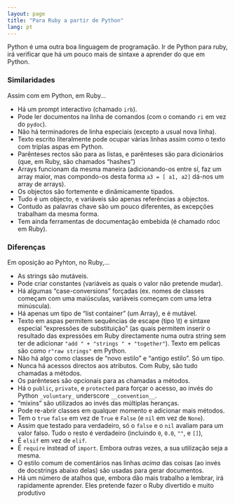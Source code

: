 ```yaml
---
layout: page
title: "Para Ruby a partir de Python"
lang: pt
---
```


Python é uma outra boa linguagem de programação. Ir de Python para ruby,
irá verificar que há um pouco mais de sintaxe a aprender do que em
Python.

### Similaridades

Assim com em Python, em Ruby…

* Há um prompt interactivo (chamado `irb`).
* Pode ler documentos na linha de comandos (com o comando `ri` em vez do
  `pydoc`).
* Não há terminadores de linha especiais (excepto a usual nova linha).
* Texto escrito literalmente pode ocupar várias linhas assim como o
  texto com triplas aspas em Python.
* Parênteses rectos são para as listas, e parênteses são para
  dicionários (que, em Ruby, são chamados “hashes”)
* Arrays funcionam da mesma maneira (adicionando-os entre sí, faz um
  array maior, mas compondo-os desta forma `a3 = [ a1, a2]` dá-nos um
  array de arrays).
* Os objectos são fortemente e dinâmicamente tipados.
* Tudo é um objecto, e variáveis são apenas referências a objectos.
* Contudo as palavras chave são um pouco diferentes, as excepções
  trabalham da mesma forma.
* Tem ainda ferramentas de documentação embebida (é chamado rdoc em
  Ruby).

### Diferenças

Em oposição ao Pyhton, no Ruby,...

* As strings são mutáveis.
* Pode criar constantes (variáveis as quais o valor não pretende mudar).
* Há algumas “case-conversions” forçadas (ex. nomes de classes começam
  com uma maiúsculas, variáveis começam com uma letra minúscula).
* Há apenas um tipo de “list container” (um Array), e é mutável.
* Texto em aspas permitem sequências de escape (tipo \\t) e sintaxe
  especial “expressões de substituição” (as quais permitem inserir o
  resultado das expressões em Ruby directamente numa outra string sem
  ter de adicionar `"add " + "strings " + "together"`). Texto em pelicas
  são como `r"raw strings"` em Python.
* Não há algo como classes de “novo estilo” e “antigo estilo”. Só um
  tipo.
* Nunca há acessos directos aos atributos. Com Ruby, são tudo chamadas a
  métodos.
* Os parênteses são opcionais para as chamadas a métodos.
* Há o `public`, `private`, e `protected` para forçar o acesso, ao invés
  do Python `_voluntary_` underscore `__convention__`.
* “mixins” são utilizados ao invés das múltiplas heranças.
* Pode re-abrir classes em qualquer momento e adicionar mais métodos.
* Tem o `true` `false` em vez de `True` e `False` (e `nil` em vez de
  `None`).
* Assim que testado para verdadeiro, só o `false` e o `nil` avaliam para
  um valor falso. Tudo o resto é verdadeiro (incluindo `0`, `0.0`, `""`,
  e `[]`),
* É `elsif` em vez de `elif`.
* É `require` instead of `import`. Embora outras vezes, a sua utilização
  seja a mesma.
* O estilo comum de comentários nas linhas *acima* das coisas (ao invés
  de docstrings abaixo delas) são usadas para gerar documentos.
* Há um número de atalhos que, embora dão mais trabalho a lembrar, irá
  rapidamente aprender. Eles pretende fazer o Ruby divertido e muito
  produtivo

